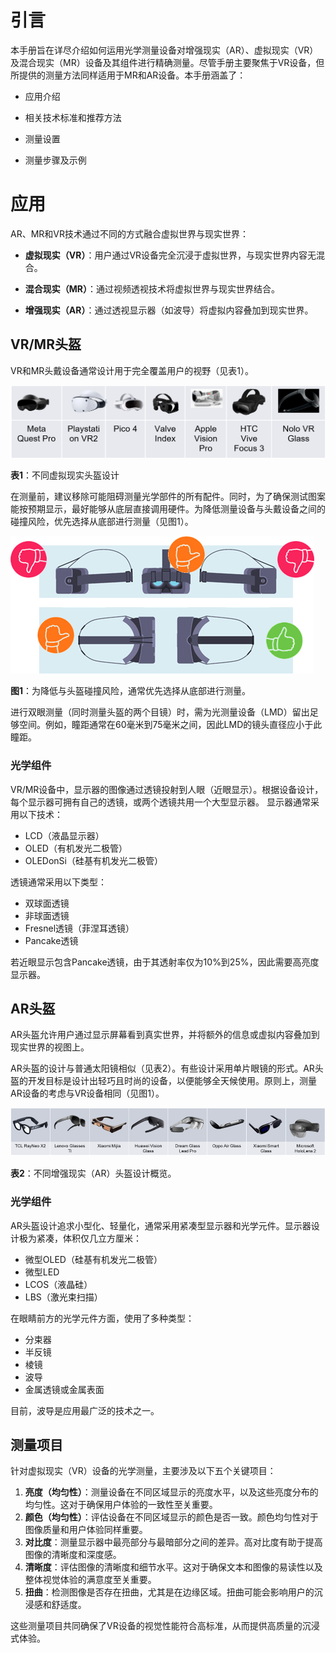 # 引言

本手册旨在详尽介绍如何运用光学测量设备对增强现实（AR）、虚拟现实（VR）及混合现实（MR）设备及其组件进行精确测量。尽管手册主要聚焦于VR设备，但所提供的测量方法同样适用于MR和AR设备。本手册涵盖了：

- 应用介绍

- 相关技术标准和推荐方法

- 测量设置

- 测量步骤及示例

  

# 应用

AR、MR和VR技术通过不同的方式融合虚拟世界与现实世界：

- **虚拟现实（VR）**：用户通过VR设备完全沉浸于虚拟世界，与现实世界内容无混合。

- **混合现实（MR）**：通过视频透视技术将虚拟世界与现实世界结合。

- **增强现实（AR）**：通过透视显示器（如波导）将虚拟内容叠加到现实世界。

  

## VR/MR头盔

VR和MR头戴设备通常设计用于完全覆盖用户的视野（见表1）。

![1](assets\image-20240705202814999.png)

**表1**：不同虚拟现实头盔设计



在测量前，建议移除可能阻碍测量光学部件的所有配件。同时，为了确保测试图案能按预期显示，最好能够从底层直接调用硬件。为降低测量设备与头戴设备之间的碰撞风险，优先选择从底部进行测量（见图1）。

![11](assets\image-20240705191951060.png)

**图1**：为降低与头盔碰撞风险，通常优先选择从底部进行测量。



进行双眼测量（同时测量头盔的两个目镜）时，需为光测量设备（LMD）留出足够空间。例如，瞳距通常在60毫米到75毫米之间，因此LMD的镜头直径应小于此瞳距。



### 光学组件

VR/MR设备中，显示器的图像通过透镜投射到人眼（近眼显示）。根据设备设计，每个显示器可拥有自己的透镜，或两个透镜共用一个大型显示器。
显示器通常采用以下技术：

- LCD（液晶显示器）
- OLED（有机发光二极管）
- OLEDonSi（硅基有机发光二极管）

透镜通常采用以下类型：

- 双球面透镜
- 非球面透镜
- Fresnel透镜（菲涅耳透镜）
- Pancake透镜

若近眼显示包含Pancake透镜，由于其透射率仅为10%到25%，因此需要高亮度显示器。



## AR头盔

AR头盔允许用户通过显示屏幕看到真实世界，并将额外的信息或虚拟内容叠加到现实世界的视图上。

AR头盔的设计与普通太阳镜相似（见表2）。有些设计采用单片眼镜的形式。AR头盔的开发目标是设计出轻巧且时尚的设备，以便能够全天候使用。原则上，测量AR设备的考虑与VR设备相同（见图1）。

![image-20240705194742164](assets\image-20240705194742164.png)

**表2**：不同增强现实（AR）头盔设计概览。



### 光学组件

AR头盔设计追求小型化、轻量化，通常采用紧凑型显示器和光学元件。显示器设计极为紧凑，体积仅几立方厘米：

- 微型OLED（硅基有机发光二极管）
- 微型LED
- LCOS（液晶硅）
- LBS（激光束扫描）

在眼睛前方的光学元件方面，使用了多种类型：

-	分束器
-	半反镜
-	棱镜
-	波导
-	金属透镜或金属表面

目前，波导是应用最广泛的技术之一。



## 测量项目

针对虚拟现实（VR）设备的光学测量，主要涉及以下五个关键项目：

1. **亮度（均匀性）**：测量设备在不同区域显示的亮度水平，以及这些亮度分布的均匀性。这对于确保用户体验的一致性至关重要。
2. **颜色（均匀性）**：评估设备在不同区域显示的颜色是否一致。颜色均匀性对于图像质量和用户体验同样重要。
3. **对比度**：测量显示器中最亮部分与最暗部分之间的差异。高对比度有助于提高图像的清晰度和深度感。
4. **清晰度**：评估图像的清晰度和细节水平。这对于确保文本和图像的易读性以及整体视觉体验的满意度至关重要。
5. **扭曲**：检测图像是否存在扭曲，尤其是在边缘区域。扭曲可能会影响用户的沉浸感和舒适度。

这些测量项目共同确保了VR设备的视觉性能符合高标准，从而提供高质量的沉浸式体验。

